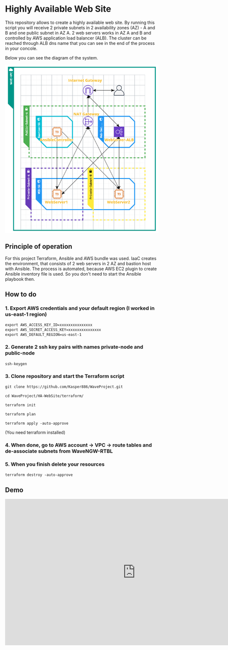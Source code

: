 # Highly Available Web Site

This repository allows to create a highly available web site. By running this script you will receive 2 private subnets in 2 availability zones (AZ) - A and B and one public subnet in AZ A. 2 web servers works in AZ A and B and controlled by AWS application load balancer (ALB). The cluster can be reached through ALB dns name that you can see in the end of the process in your concole.

Below you can see the diagram of the system.

![Image alt](https://github.com/Kasper886/WaveProject/blob/master/HA-WebSite/files/HA_WebSite.png)

## Principle of operation
For this project Terraform, Ansible and AWS bundle was used. IaaC creates the environment, that consists of 2 web servers in 2 AZ and bastion host with Ansible. The process is automated, because AWS EC2 plugin to create Ansible inventory file is used. So you don't need to start the Ansible playbook then.

## How to do

### 1. Export AWS credentials and your default region (I worked in us-east-1 region)
```
export AWS_ACCESS_KEY_ID=xxxxxxxxxxxxxxx
export AWS_SECRET_ACCESS_KEY=xxxxxxxxxxxxxxx
export AWS_DEFAULT_REGION=us-east-1
```
### 2. Generate 2 ssh key pairs with names private-node and public-node
```
ssh-keygen
```
### 3. Clone repository and start the Terraform script
```
git clone https://github.com/Kasper886/WaveProject.git
```
```
cd WaveProject/HA-WebSite/terraform/
```
```
terraform init
```
```
terraform plan
```
```
terraform apply -auto-approve
```
(You need terraform installed)
### 4. When done, go to AWS account -> VPC -> route tables and de-associate subnets from WaveNGW-RTBL
### 5. When you finish delete your resources
```
terraform destroy -auto-approve
```
## Demo
<iframe width="854" height="480" src="https://youtu.be/00e1vTPujxk" frameborder="0" allowfullscreen></iframe>
